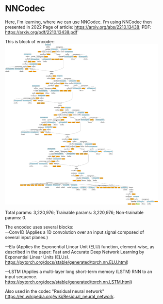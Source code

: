 # NNCodec
Here, I'm learning, where we can use NNCodec.
I'm using NNCodec then presented in 2022
Page of article:  https://arxiv.org/abs/2210.13438; PDF: https://arxiv.org/pdf/2210.13438.pdf'

This is block of encoder:
![Block of encoder](https://github.com/NikSuPNU/NNCodec/blob/main/encoder.png)

Total params: 3,220,976; Trainable params: 3,220,976; Non-trainable params: 0.

The encodec uses several blocks:  
  --Conv1D (Applies a 1D convolution over an input signal composed of several input planes.)  
  
  --Elu (Applies the Exponential Linear Unit (ELU) function, element-wise, as described in the paper: Fast and Accurate Deep Network Learning by Exponential Linear Units (ELUs). https://pytorch.org/docs/stable/generated/torch.nn.ELU.html)  
  
  --LSTM (Applies a multi-layer long short-term memory (LSTM) RNN to an input sequence. https://pytorch.org/docs/stable/generated/torch.nn.LSTM.html)  

Also used in the codec "Residual neural network" https://en.wikipedia.org/wiki/Residual_neural_network.  


